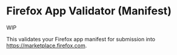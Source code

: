 # Firefox App Validator (Manifest)

WIP

This validates your Firefox app manifest for submission into https://marketplace.firefox.com.
